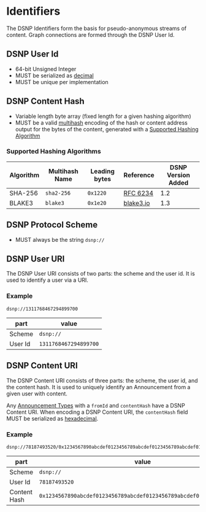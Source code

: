 # Identifiers

The DSNP Identifiers form the basis for pseudo-anonymous streams of content.
Graph connections are formed through the DSNP User Id.

## DSNP User Id

- 64-bit Unsigned Integer
- MUST be serialized as [decimal](Serializations.md#decimal)
- MUST be unique per implementation

## DSNP Content Hash

- Variable length byte array (fixed length for a given hashing algorithm)
- MUST be a valid [multihash](https://github.com/multiformats/multihash) encoding of the hash or content address output for the bytes of the content, generated with a [Supported Hashing Algorithm](Announcements.md#supported-hashing-algorithms)

### Supported Hashing Algorithms

| Algorithm | Multihash Name | Leading bytes | Reference | DSNP Version Added |
| --- | --- | --- | --- | --- |
| SHA-256 | `sha2-256` | `0x1220` | [RFC 6234](https://tools.ietf.org/html/rfc6234) | 1.2 |
| BLAKE3 | `blake3` | `0x1e20` | [blake3.io](https://blake3.io) | 1.3 |

## DSNP Protocol Scheme

- MUST always be the string `dsnp://`

## DSNP User URI

The DSNP User URI consists of two parts: the scheme and the user id.
It is used to identify a user via a URI.

### Example
```
dsnp://1311768467294899700
```

| part | value |
| ---- | ----- |
| Scheme | `dsnp://` |
| User Id | `1311768467294899700` |

## DSNP Content URI

The DSNP Content URI consists of three parts: the scheme, the user id, and the content hash.
It is used to uniquely identify an Announcement from a given user with content.

Any [Announcement Types](Announcements.md#announcement-types) with a `fromId` and `contentHash` have a DSNP Content URI.
When encoding a DSNP Content URI, the `contentHash` field MUST be serialized as [hexadecimal](./Serializations.md#hexadecimal).

### Example
```
dsnp://78187493520/0x1234567890abcdef0123456789abcdef0123456789abcdef0123456789abcdef
```

| part | value |
| ---- | ----- |
| Scheme | `dsnp://` |
| User Id | `78187493520` |
| Content Hash | `0x1234567890abcdef0123456789abcdef0123456789abcdef0123456789abcdef` |
